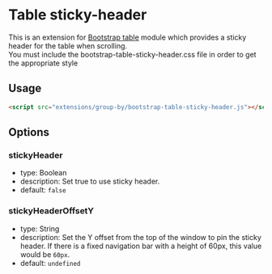 # Table sticky-header

This is an extension for [Bootstrap table](http://github.com/wenzhixin/bootstrap-table) module which provides a sticky header for the table when scrolling. </br>
You must include the bootstrap-table-sticky-header.css file in order to get the appropriate style

## Usage

```html
<script src="extensions/group-by/bootstrap-table-sticky-header.js"></script>
```

## Options

### stickyHeader

* type: Boolean
* description: Set true to use sticky header.
* default: `false`

### stickyHeaderOffsetY

* type: String
* description: Set the Y offset from the top of the window to pin the sticky header. If there is a fixed navigation bar with a height of 60px, this value would be `60px`.
* default: `undefined`
